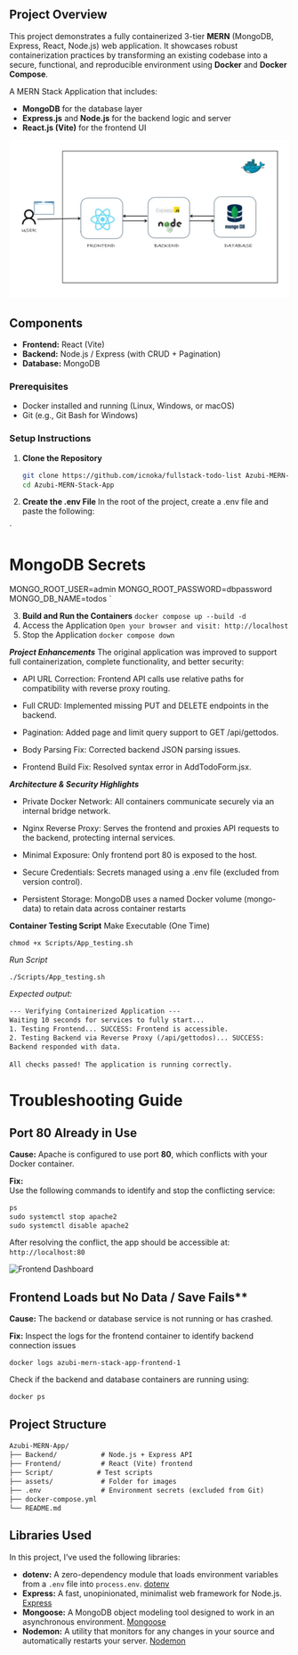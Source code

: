 
## Project Overview

This project demonstrates a fully containerized 3-tier **MERN** (MongoDB, Express, React, Node.js) web application. It showcases robust containerization practices by transforming an existing codebase into a secure, functional, and reproducible environment using **Docker** and **Docker Compose**.

A MERN Stack Application that includes:
- **MongoDB** for the database layer  
- **Express.js** and **Node.js** for the backend logic and server  
- **React.js (Vite)** for the frontend UI

![Project Screenshot](./assets/MERN_App.jpg)

## Components

- **Frontend:** React (Vite)
- **Backend:** Node.js / Express (with CRUD + Pagination)
- **Database:** MongoDB

### Prerequisites

- Docker installed and running (Linux, Windows, or macOS)
- Git (e.g., Git Bash for Windows)

### Setup Instructions

1. **Clone the Repository**
   ```bash
   git clone https://github.com/icnoka/fullstack-todo-list Azubi-MERN-Stack-App
   cd Azubi-MERN-Stack-App

2. **Create the .env File**
In the root of the project, create a .env file and paste the following:

`
# MongoDB Secrets
MONGO_ROOT_USER=admin
MONGO_ROOT_PASSWORD=dbpassword
MONGO_DB_NAME=todos
`

3. **Build and Run the Containers** 
`
docker compose up --build -d
`
4. Access the Application
`
Open your browser and visit: http://localhost
`
5. Stop the Application
`
docker compose down
`

***Project Enhancements***
The original application was improved to support full containerization, complete functionality, and better security:

- API URL Correction: Frontend API calls use relative paths for compatibility with reverse proxy routing.

- Full CRUD: Implemented missing PUT and DELETE endpoints in the backend.

- Pagination: Added page and limit query support to GET /api/gettodos.

- Body Parsing Fix: Corrected backend JSON parsing issues.

- Frontend Build Fix: Resolved syntax error in AddTodoForm.jsx.

***Architecture & Security Highlights***
- Private Docker Network: All containers communicate securely via an internal bridge network.

- Nginx Reverse Proxy: Serves the frontend and proxies API requests to the backend, protecting internal services.

- Minimal Exposure: Only frontend port 80 is exposed to the host.

- Secure Credentials: Secrets managed using a .env file (excluded from version control).

- Persistent Storage: MongoDB uses a named Docker volume (mongo-data) to retain data across container restarts

**Container Testing Script**
Make Executable (One Time)
```
chmod +x Scripts/App_testing.sh
```
*Run Script*
```
./Scripts/App_testing.sh
```
*Expected output:*
```
--- Verifying Containerized Application ---
Waiting 10 seconds for services to fully start...
1. Testing Frontend... SUCCESS: Frontend is accessible.
2. Testing Backend via Reverse Proxy (/api/gettodos)... SUCCESS: Backend responded with data.

All checks passed! The application is running correctly.
```

#  Troubleshooting Guide

## Port 80 Already in Use

**Cause:**  Apache is configured to use port **80**, which conflicts with your Docker container.

**Fix:**  
Use the following commands to identify and stop the conflicting service:

```
ps 
sudo systemctl stop apache2
sudo systemctl disable apache2
```
 After resolving the conflict, the app should be accessible at: `http://localhost:80`
 
![Frontend Dashboard](./assets/Frontend.png)

## Frontend Loads but No Data / Save Fails**

**Cause:** The backend or database service is not running or has crashed.

**Fix:**
Inspect the logs for the frontend container to identify backend connection issues
```
docker logs azubi-mern-stack-app-frontend-1
```
Check if the backend and database containers are running using:
```
docker ps
```

## Project Structure
```
Azubi-MERN-App/
├── Backend/           # Node.js + Express API
├── Frontend/          # React (Vite) frontend
├── Script/           # Test scripts
├── assets/            # Folder for images
├── .env               # Environment secrets (excluded from Git)
├── docker-compose.yml
└── README.md
```

 ## Libraries Used

In this project, I've used the following libraries:

- **dotenv:** A zero-dependency module that loads environment variables from a `.env` file into `process.env`. [dotenv](https://www.npmjs.com/package/dotenv)
- **Express:** A fast, unopinionated, minimalist web framework for Node.js. [Express](https://expressjs.com/)
- **Mongoose:** A MongoDB object modeling tool designed to work in an asynchronous environment. [Mongoose](https://mongoosejs.com/)
- **Nodemon:** A utility that monitors for any changes in your source and automatically restarts your server. [Nodemon](https://nodemon.io/)


   
